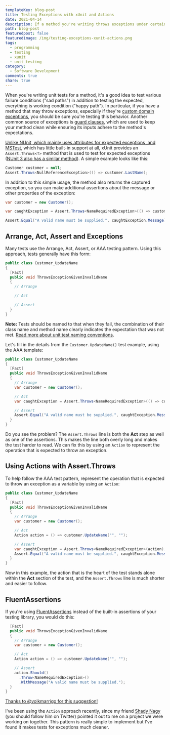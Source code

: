 ```yaml
---
templateKey: blog-post
title: Testing Exceptions with xUnit and Actions
date: 2021-04-14
description: If a method you're writing throws exceptions under certain circumstances, such as through guard clauses or other expected conditions, be sure to write tests to verify this behavior. The xUnit test framework has great support for this, and using Actions helps make the tests cleaner.
path: blog-post
featuredpost: false
featuredimage: /img/testing-exceptions-xunit-actions.png
tags:
  - programming
  - testing
  - xunit
  - unit testing
category:
  - Software Development
comments: true
share: true
---
```


When you're writing unit tests for a method, it's a good idea to test various failure conditions ("sad paths") in addition to testing the expected, everything is working condition ("happy path"). In particular, if you have a method that may throw exceptions, especially if they're [custom domain exceptions](https://ardalis.com/prefer-custom-exceptions-to-framework-exceptions/), you should be sure you're testing this behavior. Another common source of exceptions is [guard clauses](https://deviq.com/design-patterns/guard-clause), which are used to keep your method clean while ensuring its inputs adhere to the method's expectations.

[Unlike NUnit, which mainly uses attributes for expected exceptions, and MSTest](https://xunit.net/docs/comparisons), which has little built-in support at all, xUnit provides an `Assert.Throws<T>` method that is used to test for expected exceptions ([NUnit 3 also has a similar method](https://docs.nunit.org/articles/nunit/writing-tests/assertions/classic-assertions/Assert.Throws.html)). A simple example looks like this:

```csharp
Customer customer = null;
Assert.Throws<NullReferenceException>(() => customer.LastName);
```

In addition to this simple usage, the method also returns the captured exception, so you can make additional assertions about the message or other properties of the exception:

```csharp
var customer = new Customer();

var caughtException = Assert.Throws<NameRequiredException>(() => customer.UpdateName("", ""));

Assert.Equal("A valid name must be supplied.", caughtException.Message);
```

## Arrange, Act, Assert and Exceptions

Many tests use the Arrange, Act, Assert, or AAA testing pattern. Using this approach, tests generally have this form:

```csharp
public class Customer_UpdateName
{
  [Fact]
  public void ThrowsExceptionGivenInvalidName
  {
    // Arrange

    // Act

    // Assert
  }
}
```

**Note:** Tests should be named to that when they fail, the combination of their class name and method name clearly indicates the expectation that was not met. [Read more about unit test naming conventions](https://ardalis.com/unit-test-naming-convention/).

Let's fill in the details from the `Customer.UpdateName()` test example, using the AAA template:

```csharp
public class Customer_UpdateName
{
  [Fact]
  public void ThrowsExceptionGivenInvalidName
  {
    // Arrange
    var customer = new Customer();

    // Act
    var caughtException = Assert.Throws<NameRequiredException>(() => customer.UpdateName("", ""));

    // Assert
    Assert.Equal("A valid name must be supplied.", caughtException.Message);
  }
}
```

Do you see the problem? The `Assert.Throws` line is both the **Act** step as well as one of the assertions. This makes the line both overly long and makes the test harder to read. We can fix this by using an `Action` to represent the operation that is expected to throw an exception.

## Using Actions with Assert.Throws

To help follow the AAA test pattern, represent the operation that is expected to throw an exception as a variable by using an `Action`:

```csharp
public class Customer_UpdateName
{
  [Fact]
  public void ThrowsExceptionGivenInvalidName
  {
    // Arrange
    var customer = new Customer();

    // Act
    Action action = () => customer.UpdateName("", "");

    // Assert
    var caughtException = Assert.Throws<NameRequiredException>(action);
    Assert.Equal("A valid name must be supplied.", caughtException.Message);
  }
}
```

Now in this example, the action that is the heart of the test stands alone within the **Act** section of the test, and the `Assert.Throws` line is much shorter and easier to follow.

## FluentAssertions

If you're using [FluentAssertions](https://fluentassertions.com/) instead of the built-in assertions of your testing library, you would do this:

```csharp
  [Fact]
  public void ThrowsExceptionGivenInvalidName
  {
    // Arrange
    var customer = new Customer();

    // Act
    Action action = () => customer.UpdateName("", "");

    // Assert
    action.Should()
      .Throw<NameRequiredException>()
      .WithMessage("A valid name must be supplied.");
  }
}
```

[Thanks to @volkmarrigo for this suggestion!](https://twitter.com/volkmarrigo/status/1382369414553669640)

I've been using the `Action` approach recently, since my friend [Shady Nagy](https://twitter.com/ShadyNagy_) (you should follow him on Twitter) pointed it out to me on a project we were working on together. This pattern is really simple to implement but I've found it makes tests for exceptions much cleaner.
